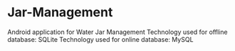 # Jar-Management

Android application for Water Jar Management
Technology used for offline database: SQLite
Technology used for online database: MySQL
